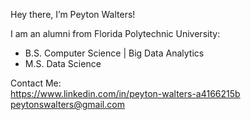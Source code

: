 Hey there, I’m Peyton Walters!

I am an alumni from Florida Polytechnic University:
- B.S. Computer Science | Big Data Analytics 
- M.S. Data Science

Contact Me: \
https://www.linkedin.com/in/peyton-walters-a4166215b \
peytonswalters@gmail.com
